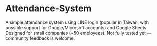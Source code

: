 # Attendance-System
A simple attendance system using LINE login (popular in Taiwan, with possible support for Google/Microsoft accounts) and Google Sheets. Designed for small companies (~50 employees). Not fully tested yet — community feedback is welcome.
